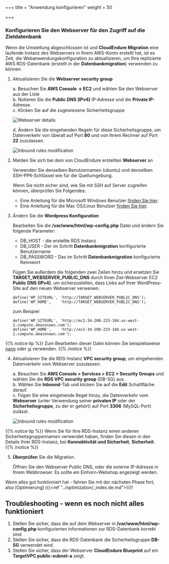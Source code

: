 +++
title = "Anwendung konfigurieren"
weight = 50

+++

### Konfigurieren Sie den Webserver für den Zugriff auf die Zieldatenbank

Wenn die Umstellung abgeschlossen ist und **CloudEndure Migration** eine laufende Instanz 
des Webservers in Ihrem AWS-Konto erstellt hat, ist es Zeit, die Webanwendungskonfiguration 
zu aktualisieren, um Ihre replizierte AWS RDS-Datenbank (erstellt in der **Datenbankmigration**) 
verwenden zu können.

1. Aktualisieren Sie die **Webserver security group**

    a. Besuchen Sie **AWS Console -> EC2** und wählen Sie den Webserver aus der Liste  
    b. Notieren Sie die **Public DNS (IPv4)** IP-Adresse und die **Private IP**-Adresse.  
    c. Klicken Sie auf die zugewiesene Sicherheitsgruppe  

    ![Webserver details](/ce/webserver_details.png)

    d. Ändern Sie die eingehenden Regeln für diese Sicherheitsgruppe, um Datenverkehr von überall 
    auf Port **80** und von Ihrem Rechner auf Port **22** zuzulassen. 

    ![Inbound rules modification](/ce/edit_webserver_inbound_rules.png)

2. Melden Sie sich bei dem von CloudEndure erstellten **Webserver** an 

    Verwenden Sie denselben Benutzernamen (ubuntu) 
    und denselben SSH-PPK-Schlüssel wie für die Quellumgebung.

    Wenn Sie nicht sicher sind, wie Sie mit SSH auf Server zugreifen können, überprüfen Sie Folgendes:
    - Eine Anleitung für die Microsoft Windows Benutzer <a href="https://docs.aws.amazon.com/AWSEC2/latest/UserGuide/putty.html" target="_blank">finden Sie hier</a>.  
    - Eine Anleitung für die Mac OS/Linux Benutzer <a href="https://docs.aws.amazon.com/quickstarts/latest/vmlaunch/step-2-connect-to-instance.html#sshclient" target="_blank">finden Sie hier</a>.    

3. Ändern Sie die **Wordpress Konfiguration**

    Bearbeiten Sie die **/var/www/html/wp-config.php** Datei und ändern Sie folgende Parameter:
    - DB_HOST - die erstellte RDS Instanz
    - DB_USER - Der im Schritt **Datenbankmigration** konfigurierte Benutzername
    - DB_PASSWORD - Das im Schritt **Datenbankmigration** konfigurierte Kennwort
    
    Fügen Sie außerdem die folgenden zwei Zeilen hinzu und ersetzen Sie 
    **TARGET_WEBSERVER_PUBLIC_DNS** durch Ihren Ziel-Webserver EC2 **Public DNS (IPv4)**, 
    um sicherzustellen, dass Links auf Ihrer WordPress-Site auf den neuen Webserver verweisen.
              
    ```
    define('WP_SITEURL', 'http://TARGET_WEBSERVER_PUBLIC_DNS');        
    define('WP_HOME',    'http://TARGET_WEBSERVER_PUBLIC_DNS');
    ```
    
    zum Beispiel
    ```
    define('WP_SITEURL', 'http://ec2-34-208-233-184.us-west-2.compute.amazonaws.com');
    define('WP_HOME',    'http://ec2-34-208-233-184.us-west-2.compute.amazonaws.com');
   ```

{{% notice tip %}}
Zum Bearbeiten dieser Datei können Sie beispielsweise 
<a href="https://www.howtoforge.com/linux-nano-command/" target="_blank">nano</a> 
oder <a href="https://www.washington.edu/computing/unix/vi.html" target ="_blank">vi</a> verwenden.
{{% /notice %}}     

4. Aktualisieren Sie die RDS-Instanz **VPC security group**, um eingehenden Datenverkehr 
vom Webserver zuzulassen. 

    a. Besuchen Sie  **AWS Console > Services > EC2 > Security Groups** und wählen Sie die 
    **RDS VPC security group** (DB-SG) aus.  
    b. Wählen Sie **Inbound**-Tab und klicken Sie auf die **Edit** Schaltfläche darauf.  
    c. Fügen Sie eine eingehende Regel hinzu, die Datenverkehr vom **Webserver** 
    (unter Verwendung seiner **privaten IP** oder der **Sicherheitsgruppe**, zu der er gehört) 
    auf Port **3306** (MySQL-Port) zulässt.
    
    ![Inbound rules modification](/ce/database_update_security_group.png)

{{% notice tip %}}
Wenn Sie für Ihre RDS-Instanz einen anderen Sicherheitsgruppennamen verwendet haben, 
finden Sie diesen in den Details Ihrer RDS-Instanz, bei **Konnektivität und Sicherheit**, 
**Sicherheit**.
{{% /notice %}}     
    
5. **Überprüfen** Sie die Migration.

    Öffnen Sie den Webserver Public DNS, oder die externe IP-Adresse in Ihrem Webbrowser. 
    Es sollte ein Einhorn-Webshop angezeigt werden.

Wenn alles gut funktioniert hat - fahren Sie mit der nächsten Phase fort, also [Optimierung] ({{<ref "../optimization/_index.de.md">}})!

## Troubleshooting - wenn es noch nicht alles funktioniert

1. Stellen Sie sicher, dass die auf dem Webserver in **/var/www/html/wp-config.php** konfigurierten Informationen zur RDS-Datenbank korrekt sind 
2. Stellen Sie sicher, dass die RDS-Datenbank die Sicherheitsgruppe **DB-SG** verwendet wird. 
3. Stellen Sie sicher, dass der Webserver **CloudEndure Blueprint** auf ein **TargetVPC public-subnet-a** zeigt.
